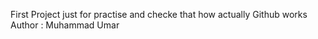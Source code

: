 First Project just for practise and checke that how actually Github works 
<br>
Author : Muhammad Umar 
